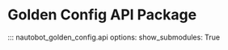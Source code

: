 # Golden Config API Package

::: nautobot_golden_config.api
    options:
        show_submodules: True

